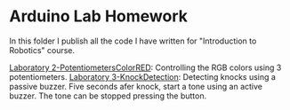 # Arduino Lab Homework
In this folder I publish all the code I have written for "Introduction to Robotics" course.

[Laboratory 2-PotentiometersColorRED](https://github.com/IordachescuAnca/Introduction-to-Robotics/tree/master/Lab-Homework/PotentiometersColorRED): Controlling the RGB colors using 3 potentiometers.
[Laboratory 3-KnockDetection](https://github.com/IordachescuAnca/Introduction-to-Robotics/tree/master/Lab-Homework/KnockDetection): Detecting knocks using a passive buzzer. Five seconds afer knock, start a tone using an active buzzer. The tone can be stopped pressing the button.
